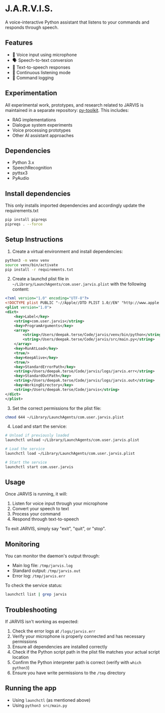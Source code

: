 # J.A.R.V.I.S.

A voice-interactive Python assistant that listens to your commands and responds through speech.

## Features

- 🎤 Voice input using microphone
- 🗣️ Speech-to-text conversion
- 💬 Text-to-speech responses
- 🔄 Continuous listening mode
- 📝 Command logging

## Experimentation

All experimental work, prototypes, and research related to JARVIS is maintained in a separate repository: [py-toolkit](https://github.com/deepak-terse/py-toolkit). This includes:
- RAG implementations
- Dialogue system experiments
- Voice processing prototypes
- Other AI assistant approaches

## Dependencies

- Python 3.x
- SpeechRecognition
- pyttsx3
- PyAudio


## Install dependencies
This only installs imported dependencies and accordingly update the requirements.txt
```bash
pip install pipreqs
pipreqs . --force
```

## Setup Instructions

1. Create a virtual environment and install dependencies:
```bash
python3 -m venv venv
source venv/bin/activate
pip install -r requirements.txt
```

2. Create a launchd plist file in `~/Library/LaunchAgents/com.user.jarvis.plist` with the following content:

```xml
<?xml version="1.0" encoding="UTF-8"?>
<!DOCTYPE plist PUBLIC "-//Apple//DTD PLIST 1.0//EN" "http://www.apple.com/DTDs/PropertyList-1.0.dtd">
<plist version="1.0">
<dict>
    <key>Label</key>
    <string>com.user.jarvis</string>
    <key>ProgramArguments</key>
    <array>
        <string>/Users/deepak.terse/Code/jarvis/venv/bin/python</string>
        <string>/Users/deepak.terse/Code/jarvis/src/main.py</string>
    </array>
    <key>RunAtLoad</key>
    <true/>
    <key>KeepAlive</key>
    <true/>
    <key>StandardErrorPath</key>
    <string>/Users/deepak.terse/Code/jarvis/logs/jarvis.err</string>
    <key>StandardOutPath</key>
    <string>/Users/deepak.terse/Code/jarvis/logs/jarvis.out</string>
    <key>WorkingDirectory</key>
    <string>/Users/deepak.terse/Code/jarvis</string>
</dict>
</plist>
```

3. Set the correct permissions for the plist file:
```bash
chmod 644 ~/Library/LaunchAgents/com.user.jarvis.plist
```

4. Load and start the service:
```bash
# Unload if previously loaded
launchctl unload ~/Library/LaunchAgents/com.user.jarvis.plist

# Load the service
launchctl load ~/Library/LaunchAgents/com.user.jarvis.plist

# Start the service
launchctl start com.user.jarvis
```

## Usage

Once JARVIS is running, it will:
1. Listen for voice input through your microphone
2. Convert your speech to text
3. Process your command
4. Respond through text-to-speech

To exit JARVIS, simply say "exit", "quit", or "stop".

## Monitoring

You can monitor the daemon's output through:
- Main log file: `/tmp/jarvis.log`
- Standard output: `/tmp/jarvis.out`
- Error log: `/tmp/jarvis.err`

To check the service status:
```bash
launchctl list | grep jarvis
```

## Troubleshooting

If JARVIS isn't working as expected:
1. Check the error logs at `/logs/jarvis.err`
2. Verify your microphone is properly connected and has necessary permissions
3. Ensure all dependencies are installed correctly
4. Check if the Python script path in the plist file matches your actual script location
5. Confirm the Python interpreter path is correct (verify with `which python3`)
6. Ensure you have write permissions to the `/tmp` directory

## Running the app

- Using `launchctl` (as mentioned above)
- Using `python3 src/main.py`

